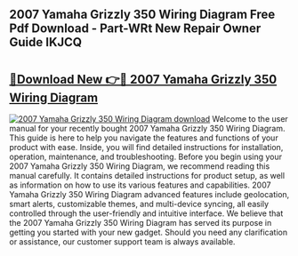 ## 2007 Yamaha Grizzly 350 Wiring Diagram Free Pdf Download - Part-WRt New Repair Owner Guide IKJCQ

# <h2><a href="http://dfqnt4.blite.top/?on=2007+Yamaha+Grizzly+350+Wiring+Diagram">🔗Download New 👉🔴 2007 Yamaha Grizzly 350 Wiring Diagram</a></h2>

[![2007 Yamaha Grizzly 350 Wiring Diagram download](https://i.imgur.com/lujVjoI.png)](http://dfqnt4.blite.top/?on=2007+Yamaha+Grizzly+350+Wiring+Diagram)
Welcome to the user manual for your recently bought 2007 Yamaha Grizzly 350 Wiring Diagram. This guide is here to help you navigate the features and functions of your product with ease. Inside, you will find detailed instructions for installation, operation, maintenance, and troubleshooting. Before you begin using your 2007 Yamaha Grizzly 350 Wiring Diagram, we recommend reading this manual carefully. It contains detailed instructions for product setup, as well as information on how to use its various features and capabilities. 2007 Yamaha Grizzly 350 Wiring Diagram advanced features include geolocation, smart alerts, customizable themes, and multi-device syncing, all easily controlled through the user-friendly and intuitive interface. We believe that the 2007 Yamaha Grizzly 350 Wiring Diagram has served its purpose in getting you started with your new gadget. Should you need any clarification or assistance, our customer support team is always available.
